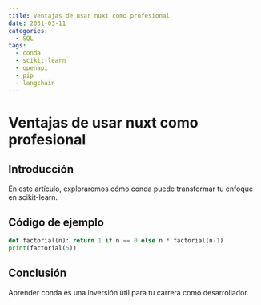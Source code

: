 ```yaml
---
title: Ventajas de usar nuxt como profesional
date: 2031-03-11
categories:
  - SQL
tags:
  - conda
  - scikit-learn
  - openapi
  - pip
  - langchain
---
```


# Ventajas de usar nuxt como profesional

## Introducción

En este artículo, exploraremos cómo conda puede transformar tu enfoque en scikit-learn.

## Código de ejemplo

```python
def factorial(n): return 1 if n == 0 else n * factorial(n-1)
print(factorial(5))
```

## Conclusión

Aprender conda es una inversión útil para tu carrera como desarrollador.